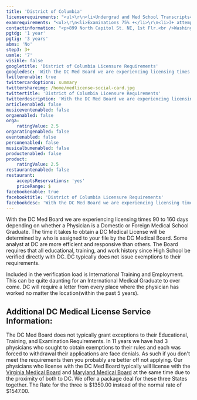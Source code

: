 ```yaml
---
title: 'District of Columbia'
licenserequirements: "<ul>\r\n<li>Undergrad and Med School Transcripts</li>\r\n<li>Internship/Residency/Fellowship Letters</li>\r\n<li>5 Years Employment</li>\r\n<li>5 Years Privileges</li>\r\n<li>All State Med Licenses (past/present)</li>\r\n<li>All National Examination Scores (USMLE/FLEX/NBME)</li>\r\n<li>ECFMG Certification</li>\r\n<li>AMA Profile</li>\r\n<li>3 Physician References</li>\r\n<li>FBI Background Check</li>\r\n</ul>"
examrequirements: "<ul>\r\n<li>Examinations 75% +</li>\r\n<li>3+ attempt limit- USMLE Step 3</li>\r\n<li>7 year limit - USMLE</li>\r\n<li>1 year PGY for USA Grads</li>\r\n<li>3 years PGY for Non-USA Grads</li>\r\n<li>State Exam Accepted if Pre-1975</li>\r\n<li>No SPEX Exam Requirement</li>\r\n</ul>"
contactinformation: "<p>899 North Capitol St. NE, 1st Flr.<br />Washington D.C. 20002<br />Phone: (202) 724-4900<br />Fax: (202) 442-8117</p>\r\n<p><a href=\"https://dchealth.dc.gov/\">doh.dc.gov/bomed</a></p>"
pgtdg: '1 year'
pgtig: '3 years'
abms: 'No'
step3: 3+
usmle: '7'
visible: false
googletitle: 'District of Columbia Licensure Requirements'
googledesc: 'With the DC Med Board we are experiencing licensing times 90 to 160 days depending on whether a Physician is a Domestic or Foreign Medical School Graduate. The time it takes to obtain a DC Medical License will be determined by who is assigned to your file by the DC Medical Board.'
twitterenable: true
twittercardoptions: summary
twittershareimg: /home/medlicense-social-card.jpg
twittertitle: 'District of Columbia Licensure Requirements'
twitterdescription: 'With the DC Med Board we are experiencing licensing times 90 to 160 days depending on whether a Physician is a Domestic or Foreign Medical School Graduate. The time it takes to obtain a DC Medical License will be determined by who is assigned to your file by the DC Medical Board.'
articleenabled: false
musiceventenabled: false
orgaenabled: false
orga:
    ratingValue: 2.5
orgaratingenabled: false
eventenabled: false
personenabled: false
musicalbumenabled: false
productenabled: false
product:
    ratingValue: 2.5
restaurantenabled: false
restaurant:
    acceptsReservations: 'yes'
    priceRange: $
facebookenable: true
facebooktitle: 'District of Columbia Licensure Requirements'
facebookdesc: 'With the DC Med Board we are experiencing licensing times 90 to 160 days depending on whether a Physician is a Domestic or Foreign Medical School Graduate. The time it takes to obtain a DC Medical License will be determined by who is assigned to your file by the DC Medical Board.'
---
```


<p>With the DC Med Board we are experiencing licensing times 90 to 160 days depending on whether a Physician is a Domestic or Foreign Medical School Graduate. The time it takes to obtain a DC Medical License will be determined by who is assigned to your file by the DC Medical Board. Some analyst at DC are more efficient and responsive than others. The Board requires that all educational, training, and work history since High School be verified directly with DC. DC typically does not issue exemptions to their requirements.</p>
<p>Included in the verification load is International Training and Employment. This can be quite daunting for an International Medical Graduate to over come. DC will require a letter from every place where the physician has worked no matter the location(within the past 5 years).</p>
<h2 id="mcetoc_1ce981f4o0">Additional DC Medical License Service Information:</h2>
<p>The DC Med Board does not typically grant exceptions to their Educational, Training, and Examination Requirements. In 11 years we have had 3 physicians who sought to obtain exemptions to their rules and each was forced to withdrawal their applications are face denials. As such if you don't meet the requirements then you probably are better off not applying. Our physicians who license with the DC Med Board typically will license with the <a href="../../licensure-information/state-licensure-requirements/virginia">Virginia Medical Board</a> and <a href="../../licensure-information/state-licensure-requirements/maryland">Maryland Medical Board</a> at the same time due to the proximity of both to DC. We offer a package deal for these three States together. The Rate for the three is $1350.00 instead of the normal rate of $1547.00.</p>